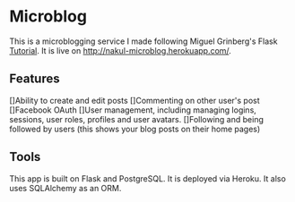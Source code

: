 # Microblog

This is a microblogging service I made following Miguel Grinberg's Flask [Tutorial](http://blog.miguelgrinberg.com/post/the-flask-mega-tutorial-part-i-hello-world). It is live on http://nakul-microblog.herokuapp.com/.

## Features
[]Ability to create and edit posts
[]Commenting on other user's post
[]Facebook OAuth
[]User management, including managing logins, sessions, user roles, profiles and user avatars.
[]Following  and being followed by users (this shows your blog posts on their home pages)

## Tools
This app is built on Flask and PostgreSQL. It is deployed via Heroku. It also uses SQLAlchemy as an ORM.

